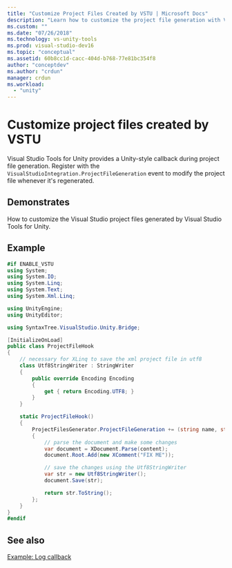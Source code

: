 ```yaml
---
title: "Customize Project Files Created by VSTU | Microsoft Docs"
description: "Learn how to customize the project file generation with Visual Studio Tools for Unity."
ms.custom: ""
ms.date: "07/26/2018"
ms.technology: vs-unity-tools
ms.prod: visual-studio-dev16
ms.topic: "conceptual"
ms.assetid: 60b8cc1d-cacc-404d-b768-77e81bc354f8
author: "conceptdev"
ms.author: "crdun"
manager: crdun
ms.workload:
  - "unity"
---
```

# Customize project files created by VSTU
Visual Studio Tools for Unity provides a Unity-style callback during project file generation. Register with the `VisualStudioIntegration.ProjectFileGeneration` event to modify the project file whenever it's regenerated.

## Demonstrates
 How to customize the Visual Studio project files generated by Visual Studio Tools for Unity.

## Example

```csharp
#if ENABLE_VSTU
using System;
using System.IO;
using System.Linq;
using System.Text;
using System.Xml.Linq;

using UnityEngine;
using UnityEditor;

using SyntaxTree.VisualStudio.Unity.Bridge;

[InitializeOnLoad]
public class ProjectFileHook
{
    // necessary for XLinq to save the xml project file in utf8
    class Utf8StringWriter : StringWriter
    {
        public override Encoding Encoding
        {
            get { return Encoding.UTF8; }
        }
    }

    static ProjectFileHook()
    {
        ProjectFilesGenerator.ProjectFileGeneration += (string name, string content) =>
        {
            // parse the document and make some changes
            var document = XDocument.Parse(content);
            document.Root.Add(new XComment("FIX ME"));

            // save the changes using the Utf8StringWriter
            var str = new Utf8StringWriter();
            document.Save(str);

            return str.ToString();
        };
    }
}
#endif
```

## See also
 [Example: Log callback](/cross-platform/share-the-unity-log-callback-with-vstu.md)
